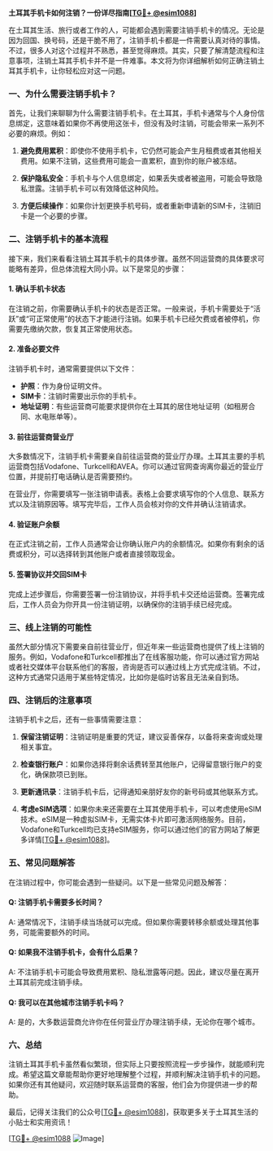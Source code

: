 **土耳其手机卡如何注销？一份详尽指南[[TG💪+ @esim1088](https://t.me/s/esim1088)]**

在土耳其生活、旅行或者工作的人，可能都会遇到需要注销手机卡的情况。无论是因为回国、换号码，还是干脆不用了，注销手机卡都是一件需要认真对待的事情。不过，很多人对这个过程并不熟悉，甚至觉得麻烦。其实，只要了解清楚流程和注意事项，注销土耳其手机卡并不是一件难事。本文将为你详细解析如何正确注销土耳其手机卡，让你轻松应对这一问题。

### 一、为什么需要注销手机卡？

首先，让我们来聊聊为什么需要注销手机卡。在土耳其，手机卡通常与个人身份信息绑定，这意味着如果你不再使用这张卡，但没有及时注销，可能会带来一系列不必要的麻烦。例如：

1. **避免费用累积**：即使你不使用手机卡，它仍然可能会产生月租费或者其他相关费用。如果不注销，这些费用可能会一直累积，直到你的账户被冻结。
   
2. **保护隐私安全**：手机卡与个人信息绑定，如果丢失或者被盗用，可能会导致隐私泄露。注销手机卡可以有效降低这种风险。

3. **方便后续操作**：如果你计划更换手机号码，或者重新申请新的SIM卡，注销旧卡是一个必要的步骤。

### 二、注销手机卡的基本流程

接下来，我们来看看注销土耳其手机卡的具体步骤。虽然不同运营商的具体要求可能略有差异，但总体流程大同小异。以下是常见的步骤：

#### 1. 确认手机卡状态

在注销之前，你需要确认手机卡的状态是否正常。一般来说，手机卡需要处于“活跃”或“可正常使用”的状态下才能进行注销。如果手机卡已经欠费或者被停机，你需要先缴纳欠款，恢复其正常使用状态。

#### 2. 准备必要文件

注销手机卡时，通常需要提供以下文件：

- **护照**：作为身份证明文件。
- **SIM卡**：注销时需要出示你的手机卡。
- **地址证明**：有些运营商可能要求提供你在土耳其的居住地址证明（如租房合同、水电账单等）。

#### 3. 前往运营商营业厅

大多数情况下，注销手机卡需要亲自前往运营商的营业厅办理。土耳其主要的手机运营商包括Vodafone、Turkcell和AVEA。你可以通过官网查询离你最近的营业厅位置，并提前打电话确认是否需要预约。

在营业厅，你需要填写一张注销申请表。表格上会要求填写你的个人信息、联系方式以及注销原因等。填写完毕后，工作人员会核对你的文件并确认注销请求。

#### 4. 验证账户余额

在正式注销之前，工作人员通常会让你确认账户内的余额情况。如果你有剩余的话费或积分，可以选择转到其他账户或者直接领取现金。

#### 5. 签署协议并交回SIM卡

完成上述步骤后，你需要签署一份注销协议，并将手机卡交还给运营商。签署完成后，工作人员会为你开具一份注销证明，以确保你的注销手续已经完成。

### 三、线上注销的可能性

虽然大部分情况下需要亲自前往营业厅，但近年来一些运营商也提供了线上注销的服务。例如，Vodafone和Turkcell都推出了在线客服功能，你可以通过官方网站或者社交媒体平台联系他们的客服，咨询是否可以通过线上方式完成注销。不过，这种方式通常只适用于某些特定情况，比如你是临时访客且无法亲自到场。

### 四、注销后的注意事项

注销手机卡之后，还有一些事情需要注意：

1. **保留注销证明**：注销证明是重要的凭证，建议妥善保存，以备将来查询或处理相关事宜。

2. **检查银行账户**：如果你选择将剩余话费转至其他账户，记得留意银行账户的变化，确保款项已到账。

3. **更新通讯录**：注销手机卡后，记得通知亲朋好友你的新号码或其他联系方式。

4. **考虑eSIM选项**：如果你未来还需要在土耳其使用手机卡，可以考虑使用eSIM技术。eSIM是一种虚拟SIM卡，无需实体卡片即可激活网络服务。目前，Vodafone和Turkcell均已支持eSIM服务，你可以通过他们的官方网站了解更多详情[[TG💪+ @esim1088](https://t.me/s/esim1088)]。

### 五、常见问题解答

在注销过程中，你可能会遇到一些疑问。以下是一些常见问题及解答：

#### Q: 注销手机卡需要多长时间？
A: 通常情况下，注销手续当场就可以完成。但如果你需要转移余额或处理其他事务，可能需要额外的时间。

#### Q: 如果我不注销手机卡，会有什么后果？
A: 不注销手机卡可能会导致费用累积、隐私泄露等问题。因此，建议尽量在离开土耳其前完成注销手续。

#### Q: 我可以在其他城市注销手机卡吗？
A: 是的，大多数运营商允许你在任何营业厅办理注销手续，无论你在哪个城市。

### 六、总结

注销土耳其手机卡虽然看似繁琐，但实际上只要按照流程一步步操作，就能顺利完成。希望这篇文章能帮助你更好地理解整个过程，并顺利解决注销手机卡的问题。如果你还有其他疑问，欢迎随时联系运营商的客服，他们会为你提供进一步的帮助。

最后，记得关注我们的公众号[[TG💪+ @esim1088](https://t.me/s/esim1088)]，获取更多关于土耳其生活的小贴士和实用资讯！

[[TG💪+ @esim1088](https://t.me/s/esim1088) ![Image](https://i.postimg.cc/4NQfJmqS/Snipaste-2025-05-13-00-14-12.png)]